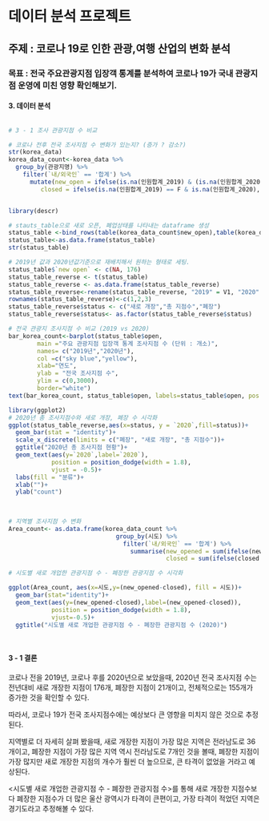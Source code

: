 # 데이터 분석 프로젝트 

## 주제 : 코로나 19로 인한 관광,여행 산업의 변화 분석



### 목표 : 전국 주요관광지점 입장객 통계를 분석하여 코로나 19가 국내 관광지점 운영에 미친 영향 확인해보기.



#### 3. 데이터 분석

```R

# 3 - 1 조사 관광지점 수 비교

# 코로나 전후 전국 조사지점 수 변화가 있는지? (증가 ? 감소?)
str(korea_data)
korea_data_count<-korea_data %>%
  group_by(관광지명) %>%
    filter(`내/외국인` == '합계') %>%
      mutate(new_open = ifelse(is.na(인원합계_2019) & (is.na(인원합계_2020)==F),"new open","open"),
         closed = ifelse(is.na(인원합계_2019) == F & is.na(인원합계_2020), "closed","open"))


library(descr)

# stauts_table으로 새로 오픈, 폐업상태를 나타내는 dataframe 생성
status_table <-bind_rows(table(korea_data_count$new_open),table(korea_data_count$closed))
status_table<-as.data.frame(status_table)
str(status_table)

# 2019년 값과 2020년값기준으로 재배치해서 원하는 형태로 세팅.
status_table$`new open` <- c(NA, 176)
status_table_reverse <- t(status_table)
status_table_reverse <- as.data.frame(status_table_reverse)
status_table_reverse<-rename(status_table_reverse, "2019" = V1, "2020" = V2)
rownames(status_table_reverse)<-c(1,2,3)
status_table_reverse$status <- c("새로 개장","총 지점수","폐장")
status_table_reverse$status<- as.factor(status_table_reverse$status)

# 전국 관광지 조사지점 수 비교 (2019 vs 2020)
bar_korea_count<-barplot(status_table$open, 
        main ="주요 관광지점 입장객 통계 조사지점 수 (단위 : 개소)",
        names= c("2019년","2020년"),
        col =c("sky blue","yellow"),
        xlab="연도",
        ylab = "전국 조사지점 수",
        ylim = c(0,3000),
        border="white")
text(bar_korea_count, status_table$open, labels=status_table$open, pos = 3)

library(ggplot2)
# 2020년 총 조사지점수와 새로 개장, 폐장 수 시각화 
ggplot(status_table_reverse,aes(x=status, y = `2020`,fill=status))+
  geom_bar(stat = "identity")+
  scale_x_discrete(limits = c("폐장", "새로 개장", "총 지점수"))+
  ggtitle("2020년 총 조사지점 현황")+
  geom_text(aes(y=`2020`,label=`2020`), 
            position = position_dodge(width = 1.8),
            vjust = -0.5)+
  labs(fill = "분류")+
  xlab("")+
  ylab("count")
    
  

# 지역별 조사지점 수 변화
Area_count<- as.data.frame(korea_data_count %>%
                              group_by(시도) %>%
                                filter(`내/외국인` == '합계') %>%
                                  summarise(new_opened = sum(ifelse(new_open == "new open", 1, 0)),
                                            closed = sum(ifelse(closed == "closed",1,0))))

# 시도별 새로 개업한 관광지점 수 - 폐장한 관광지점 수 시각화

ggplot(Area_count, aes(x=시도,y=(new_opened-closed), fill = 시도))+
  geom_bar(stat="identity")+
  geom_text(aes(y=(new_opened-closed),label=(new_opened-closed)), 
            position = position_dodge(width = 1.8),
            vjust=-0.5)+
  ggtitle("시도별 새로 개업한 관광지점 수 - 폐장한 관광지점 수 (2020)")




```

#### 3 - 1 결론 

  코로나 전을 2019년, 코로나 후를 2020년으로 보았을때,  2020년 전국 조사지점 수는 전년대비 새로 개장한 지점이 176개, 폐장한 지점이 21개이고, 전체적으로는 155개가 증가한 것을 확인할 수 있다.

 따라서, 코로나 19가 전국 조사지점수에는 예상보다 큰 영향을 미치지 않은 것으로 추정된다.

 지역별로 더 자세히 살펴 봤을때, 새로 개장한 지점이 가장 많은 지역은 전라남도로 36개이고, 폐장한 지점이 가장 많은 지역 역시 전라남도로 7개인 것을 볼때, 폐장한 지점이 가장 많지만 새로 개장한 지점의 개수가 훨씬 더 높으므로, 큰 타격이 없었을 거라고 예상된다.

 <시도별 새로 개업한 관광지점 수 - 폐장한 관광지점 수>를 통해  새로 개장한 지점수보다 폐장한 지점수가 더 많은 울산 광역시가 타격이 큰편이고, 가장 타격이 적었던 지역은 경기도라고 추정해볼 수 있다. 
